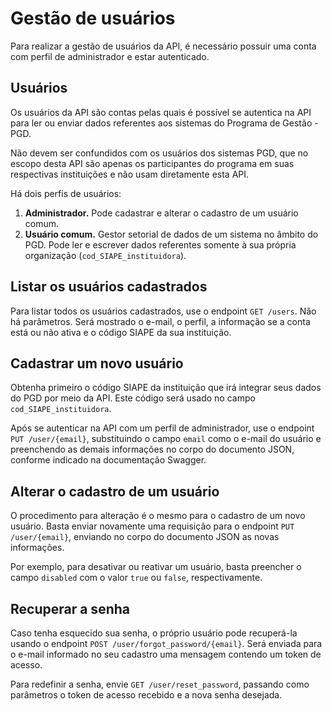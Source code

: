 # Gestão de usuários

Para realizar a gestão de usuários da API, é necessário possuir uma conta
com perfil de administrador e estar autenticado.


## Usuários

Os usuários da API são contas pelas quais é possível se autentica na API
para ler ou enviar dados referentes aos sistemas do Programa de Gestão -
PGD.

Não devem ser confundidos com os usuários dos sistemas PGD, que no escopo
desta API são apenas os participantes do programa em suas respectivas
instituições e não usam diretamente esta API.

Há dois perfis de usuários:

1. **Administrador.** Pode cadastrar e alterar o cadastro de um usuário
   comum.
2. **Usuário comum.** Gestor setorial de dados de um sistema no âmbito do
   PGD. Pode ler e escrever dados referentes somente à sua própria
   organização (`cod_SIAPE_instituidora`).


## Listar os usuários cadastrados

Para listar todos os usuários cadastrados, use o endpoint `GET /users`.
Não há parâmetros. Será mostrado o e-mail, o perfil, a informação se a
conta está ou não ativa e o código SIAPE da sua instituição.


## Cadastrar um novo usuário

Obtenha primeiro o código SIAPE da instituição que irá integrar seus
dados do PGD por meio da API. Este código será usado no campo
`cod_SIAPE_instituidora`.

Após se autenticar na API com um perfil de administrador, use o endpoint
`PUT /user/{email}`, substituindo o campo `email` como o e-mail do
usuário e preenchendo as demais informações no corpo do documento JSON,
conforme indicado na documentação Swagger.


## Alterar o cadastro de um usuário

O procedimento para alteração é o mesmo para o cadastro de um novo usuário.
Basta enviar novamente uma requisição para o endpoint `PUT /user/{email}`,
enviando no corpo do documento JSON as novas informações.

Por exemplo, para desativar ou reativar um usuário, basta preencher
o campo `disabled` com o valor `true` ou `false`, respectivamente.


## Recuperar a senha

Caso tenha esquecido sua senha, o próprio usuário pode recuperá-la usando
o endpoint `POST /user/forgot_password/{email}`. Será enviada
para o e-mail informado no seu cadastro uma mensagem contendo um token
de acesso.

Para redefinir a senha, envie `GET /user/reset_password`, passando como
parâmetros o token de acesso recebido e a nova senha desejada.
